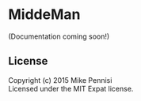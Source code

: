 # MiddeMan

(Documentation coming soon!)

## License

Copyright (c) 2015 Mike Pennisi  
Licensed under the MIT Expat license.
